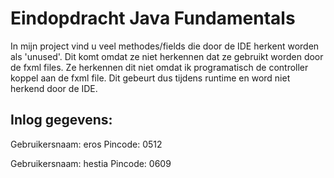 # Eindopdracht Java Fundamentals

In mijn project vind u veel methodes/fields die door de IDE herkent worden als 'unused'. Dit komt omdat ze niet
herkennen dat ze gebruikt worden door de fxml files. Ze herkennen dit niet omdat ik programatisch de controller koppel
aan de fxml file. Dit gebeurt dus tijdens runtime en word niet herkend door de IDE.

## Inlog gegevens:

Gebruikersnaam: eros
Pincode: 0512

Gebruikersnaam: hestia
Pincode: 0609
